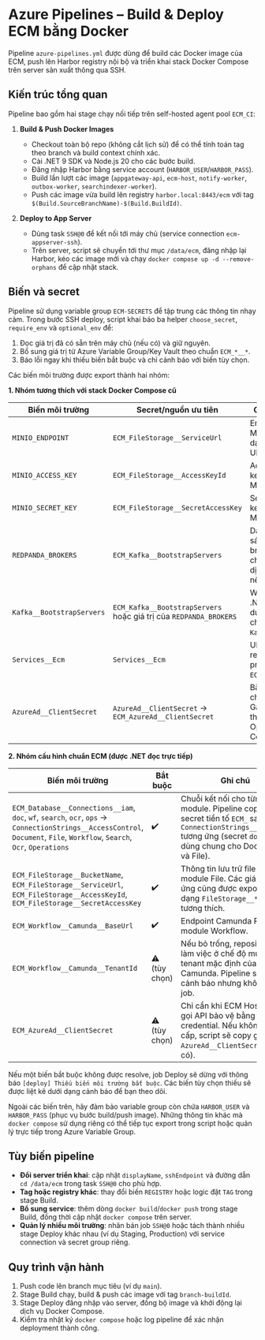 # Azure Pipelines – Build & Deploy ECM bằng Docker

Pipeline `azure-pipelines.yml` được dùng để build các Docker image của ECM, push lên Harbor registry nội bộ và triển khai stack Docker Compose trên server sản xuất thông qua SSH.

## Kiến trúc tổng quan

Pipeline bao gồm hai stage chạy nối tiếp trên self-hosted agent pool `ECM_CI`:

1. **Build & Push Docker Images**
   - Checkout toàn bộ repo (không cắt lịch sử) để có thể tính toán tag theo branch và build context chính xác.
   - Cài .NET 9 SDK và Node.js 20 cho các bước build.
   - Đăng nhập Harbor bằng service account (`HARBOR_USER`/`HARBOR_PASS`).
   - Build lần lượt các image (`appgateway-api`, `ecm-host`, `notify-worker`, `outbox-worker`, `searchindexer-worker`).
   - Push các image vừa build lên registry `harbor.local:8443/ecm` với tag `$(Build.SourceBranchName)-$(Build.BuildId)`.

2. **Deploy to App Server**
   - Dùng task `SSH@0` để kết nối tới máy chủ (service connection `ecm-appserver-ssh`).
   - Trên server, script sẽ chuyển tới thư mục `/data/ecm`, đăng nhập lại Harbor, kéo các image mới và chạy `docker compose up -d --remove-orphans` để cập nhật stack.

## Biến và secret

Pipeline sử dụng variable group `ECM-SECRETS` để tập trung các thông tin nhạy cảm. Trong bước SSH deploy, script khai báo ba helper `choose_secret`, `require_env` và `optional_env` để:

1. Đọc giá trị đã có sẵn trên máy chủ (nếu có) và giữ nguyên.
2. Bổ sung giá trị từ Azure Variable Group/Key Vault theo chuẩn `ECM_*__*`.
3. Báo lỗi ngay khi thiếu biến bắt buộc và chỉ cảnh báo với biến tùy chọn.

Các biến môi trường được export thành hai nhóm:

**1. Nhóm tương thích với stack Docker Compose cũ**

| Biến môi trường | Secret/nguồn ưu tiên | Ghi chú |
|-----------------|----------------------|--------|
| `MINIO_ENDPOINT` | `ECM_FileStorage__ServiceUrl` | Endpoint MinIO/S3 dạng URL. |
| `MINIO_ACCESS_KEY` | `ECM_FileStorage__AccessKeyId` | Access key MinIO/S3. |
| `MINIO_SECRET_KEY` | `ECM_FileStorage__SecretAccessKey` | Secret key MinIO/S3. |
| `REDPANDA_BROKERS` | `ECM_Kafka__BootstrapServers` | Danh sách broker cho các dịch vụ nền tảng. |
| `Kafka__BootstrapServers` | `ECM_Kafka__BootstrapServers` hoặc giá trị của `REDPANDA_BROKERS` | Worker .NET sử dụng chuẩn `Kafka__*`. |
| `Services__Ecm` | `Services__Ecm` | URL reverse proxy tới `ECM.Host`. |
| `AzureAd__ClientSecret` | `AzureAd__ClientSecret` → `ECM_AzureAd__ClientSecret` | Bắt buộc cho App Gateway thực hiện OpenID Connect. |

**2. Nhóm cấu hình chuẩn ECM (được .NET đọc trực tiếp)**

| Biến môi trường | Bắt buộc | Ghi chú |
|-----------------|----------|--------|
| `ECM_Database__Connections__iam`, `doc`, `wf`, `search`, `ocr`, `ops` → `ConnectionStrings__AccessControl`, `Document`, `File`, `Workflow`, `Search`, `Ocr`, `Operations` | ✔️ | Chuỗi kết nối cho từng module. Pipeline copy từ secret tiền tố `ECM_` sang `ConnectionStrings__<Module>` tương ứng (secret `doc` được dùng chung cho Document và File). |
| `ECM_FileStorage__BucketName`, `ECM_FileStorage__ServiceUrl`, `ECM_FileStorage__AccessKeyId`, `ECM_FileStorage__SecretAccessKey` | ✔️ | Thông tin lưu trữ file cho module File. Các giá trị tương ứng cũng được export dưới dạng `FileStorage__*` để giữ tương thích. |
| `ECM_Workflow__Camunda__BaseUrl` | ✔️ | Endpoint Camunda REST cho module Workflow. |
| `ECM_Workflow__Camunda__TenantId` | ⚠️ (tùy chọn) | Nếu bỏ trống, repository sẽ làm việc ở chế độ multi-tenant mặc định của Camunda. Pipeline sẽ log cảnh báo nhưng không dừng job. |
| `ECM_AzureAd__ClientSecret` | ⚠️ (tùy chọn) | Chỉ cần khi ECM Host phải gọi API bảo vệ bằng client credential. Nếu không cung cấp, script sẽ copy giá trị từ `AzureAd__ClientSecret` (nếu có). |

Nếu một biến bắt buộc không được resolve, job Deploy sẽ dừng với thông báo `[deploy] Thiếu biến môi trường bắt buộc`. Các biến tùy chọn thiếu sẽ được liệt kê dưới dạng cảnh báo để bạn theo dõi.

Ngoài các biến trên, hãy đảm bảo variable group còn chứa `HARBOR_USER` và `HARBOR_PASS` (phục vụ bước build/push image). Những thông tin khác mà `docker compose` sử dụng riêng có thể tiếp tục export trong script hoặc quản lý trực tiếp trong Azure Variable Group.

## Tùy biến pipeline

- **Đổi server triển khai**: cập nhật `displayName`, `sshEndpoint` và đường dẫn `cd /data/ecm` trong task `SSH@0` cho phù hợp.
- **Tag hoặc registry khác**: thay đổi biến `REGISTRY` hoặc logic đặt `TAG` trong stage Build.
- **Bổ sung service**: thêm dòng `docker build`/`docker push` trong stage Build, đồng thời cập nhật `docker compose` trên server.
- **Quản lý nhiều môi trường**: nhân bản job `SSH@0` hoặc tách thành nhiều stage Deploy khác nhau (ví dụ Staging, Production) với service connection và secret group riêng.

## Quy trình vận hành

1. Push code lên branch mục tiêu (ví dụ `main`).
2. Stage Build chạy, build & push các image với tag `branch-buildId`.
3. Stage Deploy đăng nhập vào server, đồng bộ image và khởi động lại dịch vụ Docker Compose.
4. Kiểm tra nhật ký `docker compose` hoặc log pipeline để xác nhận deployment thành công.
